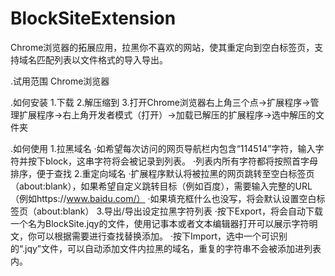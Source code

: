 # BlockSiteExtension
Chrome浏览器的拓展应用，拉黑你不喜欢的网站，使其重定向到空白标签页，支持域名匹配列表以文件格式的导入导出。

.试用范围
Chrome浏览器

.如何安装
1.下载
2.解压缩到
3.打开Chrome浏览器右上角三个点→扩展程序→管理扩展程序→右上角开发者模式（打开）→加载已解压的扩展程序→选中解压的文件夹

.如何使用
1.拉黑域名
·如希望每次访问的网页导航栏内包含“114514”字符，输入字符并按下block，这串字符将会被记录到列表。
·列表内所有字符都将按照首字母排序，便于查找
2.重定向域名
·扩展程序默认将被拉黑的网页跳转至空白标签页（about:blank），如果希望自定义跳转目标（例如百度），需要输入完整的URL（例如https://www.baidu.com/）
·如果填充框什么也没写，将会默认设置空白标签页（about:blank）
3.导出/导出设定拉黑字符列表
·按下Export，将会自动下载一个名为BlockSite.jqy的文件，使用记事本或者文本编辑器打开可以展示字符明文，你可以根据需要进行查找替换添加。
·按下Import，选中一个可识别的“.jqy”文件，可以自动添加文件内拉黑的域名，重复的字符串不会被添加进列表内。
